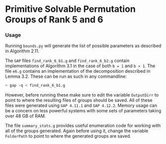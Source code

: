 # Primitive Solvable Permutation Groups of Rank 5 and 6

### Usage

Running `bounds.py` will generate the list of possible parameters as described in Algorithm 2.11.

The `GAP` files `find_rank_6_b1.g` and `find_rank_6_b2.g` contain implementations of Algorithm 3.1 in the case of both `b = 1` and `b > 1`. The file `e6.g` contains an implementation of the decomposition described in Lemma 3.2. These can be run as such in any commandline:
``` sh
> gap -q < find_rank_6_b1.g
```
However, before running these make sure to edit the variable `OutputDirr` to point to where the resulting files of groups should be saved. All of these files were generated using `GAP 4.11.1` and `GAP 4.12.2`. Memory usage can be a concern on less powerful systems with some sets of parameters taking over 48 GB of RAM.

The file `summary_stats.g` provides useful enumeration code for working with all of the groups generated. Again before using it, change the variable `FolderPath` to point to where the generated groups are saved.
